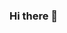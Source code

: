 ### Hi there 👋

<!--
**YanjieZe/YanjieZe** is a ✨ _special_ ✨ repository because its `README.md` (this file) appears on your GitHub profile.


- 🔭 I’m currently working on Machine Learning
- 🌱 I’m currently learning Machine Learning.
- 🤔 I’m looking for help with **Dalao**
- 💬 Ask me about SJTU
- 📫 How to reach me: zeyanjie@sjtu.edu.cn

[![Anurag's github stats](https://github-readme-stats.vercel.app/api?username=YanjieZe&show_icons=true&theme=tokyonight)](https://github.com/anuraghazra/github-readme-stats)
